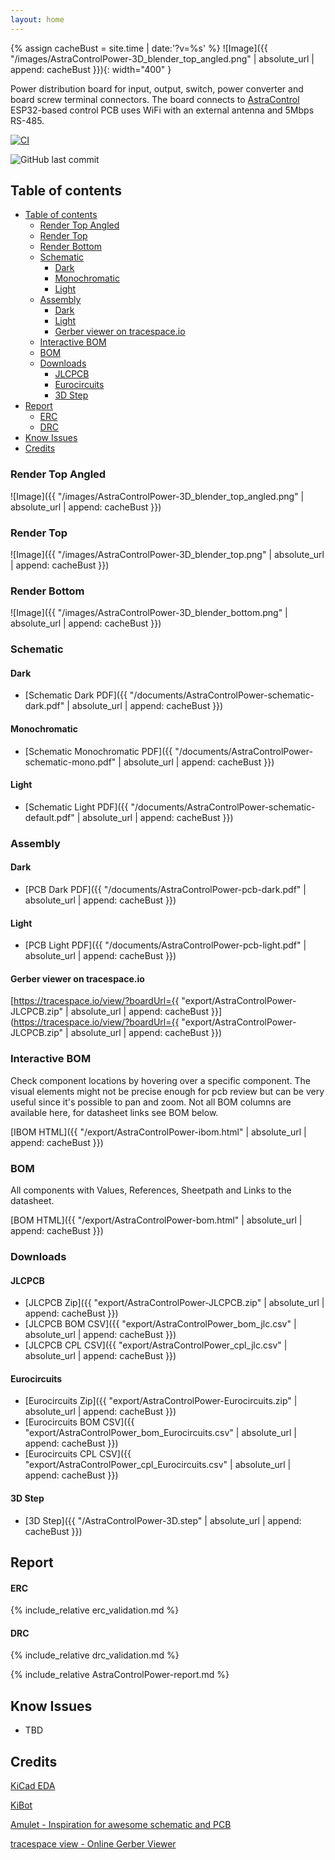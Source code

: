 ```yaml
---
layout: home
---
```


{% assign cacheBust = site.time | date:'?v=%s' %}
![Image]({{ "/images/AstraControlPower-3D_blender_top_angled.png" | absolute_url | append: cacheBust }}){: width="400" }

Power distribution board for input, output, switch, power converter and board screw terminal connectors.
The board connects to [AstraControl](https://liveleds.github.io/AstraControl) ESP32-based control PCB uses WiFi with an external antenna and 5Mbps RS-485.

[![CI](https://github.com/LiveLeds/AstraControlPower/actions/workflows/ci.yml/badge.svg)](https://github.com/LiveLeds/AstraControlPower/actions/workflows/ci.yml)

![GitHub last commit](https://img.shields.io/github/last-commit/liveleds/AstraControlPower?link=https%3A%2F%2Fgithub.com%2FLiveLeds%2FAstraControlPower)

## Table of contents

- [Table of contents](#table-of-contents)
  - [Render Top Angled](#render-top-angled)
  - [Render Top](#render-top)
  - [Render Bottom](#render-bottom)
  - [Schematic](#schematic)
    - [Dark](#dark)
    - [Monochromatic](#monochromatic)
    - [Light](#light)
  - [Assembly](#assembly)
    - [Dark](#dark-1)
    - [Light](#light-1)
    - [Gerber viewer on tracespace.io](#gerber-viewer-on-tracespaceio)
  - [Interactive BOM](#interactive-bom)
  - [BOM](#bom)
  - [Downloads](#downloads)
    - [JLCPCB](#jlcpcb)
    - [Eurocircuits](#eurocircuits)
    - [3D Step](#3d-step)
- [Report](#report)
    - [ERC](#erc)
    - [DRC](#drc)
- [Know Issues](#know-issues)
- [Credits](#credits)

### Render Top Angled

![Image]({{ "/images/AstraControlPower-3D_blender_top_angled.png" | absolute_url | append: cacheBust }})

### Render Top

![Image]({{ "/images/AstraControlPower-3D_blender_top.png" | absolute_url | append: cacheBust }})

### Render Bottom

![Image]({{ "/images/AstraControlPower-3D_blender_bottom.png" | absolute_url | append: cacheBust }})

### Schematic

#### Dark

- [Schematic Dark PDF]({{ "/documents/AstraControlPower-schematic-dark.pdf" | absolute_url | append: cacheBust }})

#### Monochromatic

- [Schematic Monochromatic PDF]({{ "/documents/AstraControlPower-schematic-mono.pdf" | absolute_url | append: cacheBust }})

#### Light

- [Schematic Light PDF]({{ "/documents/AstraControlPower-schematic-default.pdf" | absolute_url | append: cacheBust }})

### Assembly

#### Dark

- [PCB Dark PDF]({{ "/documents/AstraControlPower-pcb-dark.pdf" | absolute_url | append: cacheBust }})

#### Light

- [PCB Light PDF]({{ "/documents/AstraControlPower-pcb-light.pdf" | absolute_url | append: cacheBust }})

#### Gerber viewer on tracespace.io

[https://tracespace.io/view/?boardUrl={{ "export/AstraControlPower-JLCPCB.zip" | absolute_url | append: cacheBust }}](https://tracespace.io/view/?boardUrl={{ "export/AstraControlPower-JLCPCB.zip" | absolute_url | append: cacheBust }})

### Interactive BOM

Check component locations by hovering over a specific component.
The visual elements might not be precise enough for pcb review but can be very useful since it's possible to pan and zoom.
Not all BOM columns are available here, for datasheet links see BOM below.

[IBOM HTML]({{ "/export/AstraControlPower-ibom.html" | absolute_url | append: cacheBust }})

### BOM

All components with Values, References, Sheetpath and Links to the datasheet.

[BOM HTML]({{ "/export/AstraControlPower-bom.html" | absolute_url | append: cacheBust }})

### Downloads

#### JLCPCB

- [JLCPCB Zip]({{ "export/AstraControlPower-JLCPCB.zip" | absolute_url | append: cacheBust }})
- [JLCPCB BOM CSV]({{ "export/AstraControlPower_bom_jlc.csv" | absolute_url | append: cacheBust }})
- [JLCPCB CPL CSV]({{ "export/AstraControlPower_cpl_jlc.csv" | absolute_url | append: cacheBust }})

#### Eurocircuits

- [Eurocircuits Zip]({{ "export/AstraControlPower-Eurocircuits.zip" | absolute_url | append: cacheBust }})
- [Eurocircuits BOM CSV]({{ "export/AstraControlPower_bom_Eurocircuits.csv" | absolute_url | append: cacheBust }})
- [Eurocircuits CPL CSV]({{ "export/AstraControlPower_cpl_Eurocircuits.csv" | absolute_url | append: cacheBust }})

#### 3D Step

- [3D Step]({{ "/AstraControlPower-3D.step" | absolute_url | append: cacheBust }})
  
## Report

#### ERC

{% include_relative erc_validation.md %}

#### DRC

{% include_relative drc_validation.md %}

{% include_relative AstraControlPower-report.md %}

## Know Issues

- TBD

## Credits

[KiCad EDA](https://www.kicad.org)

[KiBot](https://github.com/INTI-CMNB/KiBot)

[Amulet - Inspiration for awesome schematic and PCB](https://github.com/EPFLXplore/XRE_LeggedRobot_HW)

[tracespace view - Online Gerber Viewer](https://tracespace.io)